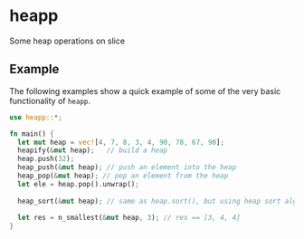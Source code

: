 # heapp
Some heap operations on slice



## Example

The following examples show a quick example of some of the very basic functionality of `heapp`.

```Rust
use heapp::*;

fn main() {
  let mut heap = vec![4, 7, 8, 3, 4, 90, 78, 67, 90];
  heapify(&mut heap);	// build a heap
  heap.push(32);
  heap_push(&mut heap); // push an element into the heap
  heap_pop(&mut heap); // pop an element from the heap
  let ele = heap.pop().unwrap();
  
  heap_sort(&mut heap); // same as heap.sort(), but using heap sort algorithm
  
  let res = n_smallest(&mut heap, 3); // res == [3, 4, 4]
}
```

